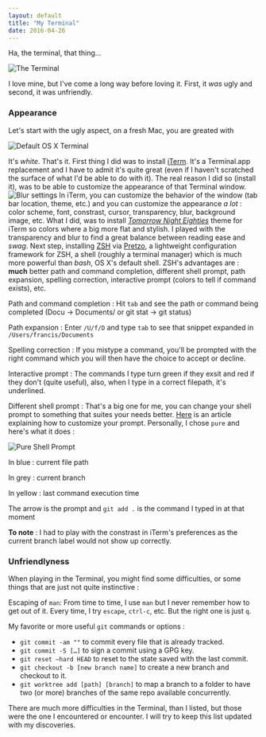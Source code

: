 ```yaml
---
layout: default
title: "My Terminal"
date: 2016-04-26
---
```


Ha, the terminal, that thing...

![The Terminal](http://i.imgur.com/71Ownzu.png)

I love mine, but I've come a long way before loving it. First, it *was* ugly and second, it was unfriendly. 

### Appearance

Let's start with the ugly aspect, on a fresh Mac, you are greated with 

![Default OS X Terminal](http://i.imgur.com/U8YZZLC.png)

It's *white*. That's it. First thing I did was to install [iTerm](http://iterm2.com). It's a Terminal.app replacement and I have to admit it's quite great (even if I haven't scratched the surface of what I'd be able to do with it). The real reason I did so (install it), was to be able to customize the appearance of that Terminal window. ![Blur settings](http://i.imgur.com/AIXZIhu.png) In iTerm, you can customize the behavior of the window (tab bar location, theme, etc.) and you can customize the appearance *a lot* : color scheme, font, constrast, cursor, transparency, blur, background image, etc. What I did, was to install *[Tomorrow Night Eighties](https://github.com/chriskempson/tomorrow-theme/blob/master/iTerm2/Tomorrow%20Night.itermcolors)* theme for iTerm so colors where a big more flat and stylish. I played with the transparency and blur to find a great balance between reading ease and *swag*. Next step, installing [ZSH](http://zsh.sourceforge.net) via [Pretzo](http://zsh.sourceforge.net), a lightweight configuration framework for ZSH, a shell (roughly a terminal manager) which is much more powerful than *bash*, OS X's default shell. ZSH's advantages are : **much** better path and command completion, different shell prompt, path expansion, spelling correction, interactive prompt (colors to tell if command exists), etc. 

Path and command completion : Hit `tab` and see the path or command being completed (Docu -> Documents/ or git stat -> git status)

Path expansion : Enter `/U/f/D` and type `tab` to see that snippet expanded in `/Users/francis/Documents`

Spelling correction : If you mistype a command, you'll be prompted with the right command which you will then have the choice to accept or decline.

Interactive prompt : The commands I type turn green if they exsit and red if they don't (quite useful), also, when I type in a correct filepath, it's underlined.

Different shell prompt : That's a big one for me, you can change your shell prompt to something that suites your needs better. [Here](http://mikebuss.com/2014/04/07/customizing-prezto/) is an article explaining how to customize your prompt. Personally, I chose `pure` and here's what it does : 

![Pure Shell Prompt](http://i.imgur.com/VvdDAOQ.png)

In blue : current file path

In grey : current branch

In yellow : last command execution time

The arrow is the prompt and `git add .` is the command I typed in at that moment

**To note** : I had to play with the constrast in iTerm's preferences as the current branch label would not show up correctly.

### Unfriendlyness

When playing in the Terminal, you might find some difficulties, or some things that are just not quite instinctive : 

Escaping of `man`: From time to time, I use `man` but I never remember how to get out of it. Every time, I try `escape`, `ctrl-c`, etc. But the right one is just `q`.

My favorite or more useful `git` commands or options :

- `git commit -am ""` to commit every file that is already tracked.
- `git commit -S […]` to sign a commit using a GPG key.
- `git reset —hard HEAD` to reset to the state saved with the last commit.
- `git checkout -b [new branch name]` to create a new branch and checkout to it.
- `git worktree add [path] [branch]` to map a branch to a folder to have two (or more) branches of the same repo available concurrently.

There are much more difficulties in the Terminal, than I listed, but those were the one I encountered or encounter. I will try to keep this list updated with my discoveries.